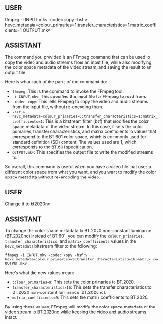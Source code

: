 ## USER
ffmpeg -i INPUT.mkv -codec copy -bsf:v hevc_metadata=colour_primaries=1:transfer_characteristics=1:matrix_coefficients=1 OUTPUT.mkv

## ASSISTANT
The command you provided is an FFmpeg command that can be used to copy the video and audio streams from an input file, while also modifying the color space metadata of the video stream, and saving the result to an output file.

Here is what each of the parts of the command do:

- `ffmpeg`: This is the command to invoke the FFmpeg tool.
- `-i INPUT.mkv`: This specifies the input file for FFmpeg to read from.
- `-codec copy`: This tells FFmpeg to copy the video and audio streams from the input file, without re-encoding them.
- `-bsf:v hevc_metadata=colour_primaries=1:transfer_characteristics=1:matrix_coefficients=1`: This is a bitstream filter (bsf) that modifies the color space metadata of the video stream. In this case, it sets the color primaries, transfer characteristics, and matrix coefficients to values that correspond to the BT.601 color space, which is commonly used for standard definition (SD) content. The values used are 1, which corresponds to the BT.601 specification.
- `OUTPUT.mkv`: This specifies the output file to write the modified streams to.

So overall, this command is useful when you have a video file that uses a different color space from what you want, and you want to modify the color space metadata without re-encoding the video.

## USER
Change it to bt2020nc

## ASSISTANT
To change the color space metadata to BT.2020 non-constant luminance (BT.2020nc) instead of BT.601, you can modify the `colour_primaries`, `transfer_characteristics`, and `matrix_coefficients` values in the `hevc_metadata` bitstream filter to the following:

```
ffmpeg -i INPUT.mkv -codec copy -bsf:v hevc_metadata=colour_primaries=9:transfer_characteristics=16:matrix_coefficients=9 OUTPUT.mkv
```

Here's what the new values mean:

- `colour_primaries=9`: This sets the color primaries to BT.2020.
- `transfer_characteristics=16`: This sets the transfer characteristics to BT.2020 non-constant luminance (BT.2020nc).
- `matrix_coefficients=9`: This sets the matrix coefficients to BT.2020.

By using these values, FFmpeg will modify the color space metadata of the video stream to BT.2020nc while keeping the video and audio streams intact.